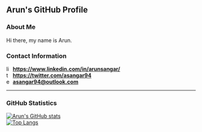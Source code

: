 ## Arun's GitHub Profile

### About Me

Hi there, my name is Arun.

### Contact Information

<img src="https://i.imgur.com/j2k5XW7.png" alt="linkedin" width="14" height="14"/><b> https://www.linkedin.com/in/arunsangar/</b>\
<img src="https://i.imgur.com/Jb7imC5.png" alt="twitter" width="14" height="14"/><b> https://twitter.com/asangar94</b>\
<img src="https://i.imgur.com/UF0loGT.png" alt="email" width="14" height="14"/><b> asangar94@outlook.com</b>
<!--
facebook and instagram links, finish later
<img src="https://i.imgur.com/7965eVy.png" alt="facebook" width="14" height="14"/><b></b>\
<img src="https://i.imgur.com/svVQlpl.png" alt="instagram" width="14" height="14"/><b></b>\
-->
---

### GitHub Statistics

[![Arun's GitHub stats][1]](https://github.com/arunsangar/github-readme-stats)\
[![Top Langs][2]](https://github.com/anuraghazra/github-readme-stats)

[1]: https://github-readme-stats.vercel.app/api?username=arunsangar&count_private=true&theme=dark&show_icons=true&border_color=ADD8E6&icon_color=F8DE7E&border_radius=10&title_color=ADD8E6&text_color=ADD8E6
[2]: https://github-readme-stats.vercel.app/api/top-langs/?username=arunsangar&layout=compact&theme=dark&border_color=ADD8E6&border_radius=10&title_color=ADD8E6&text_color=ADD8E6&langs_count=10&hide=Jupyter+Notebook,Assembly,makefile&card_width=445

